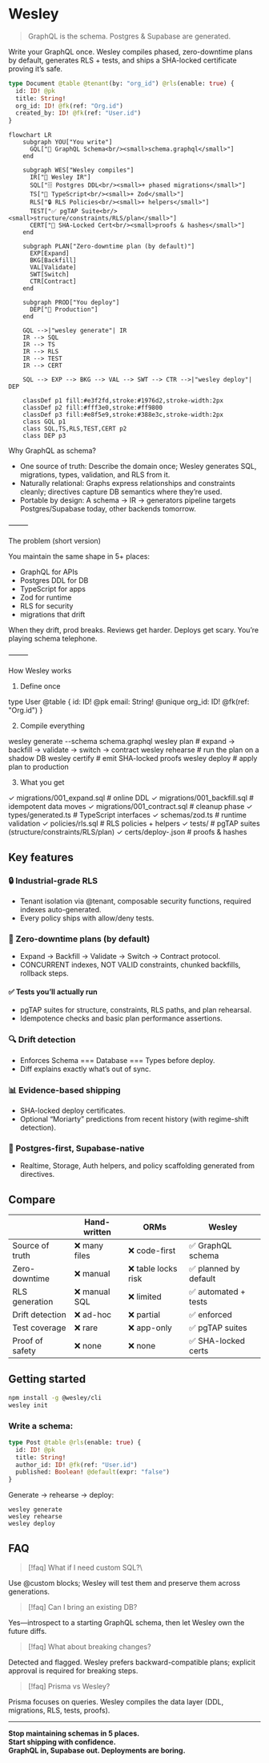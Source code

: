 # Wesley

> GraphQL is the schema. Postgres & Supabase are generated.

Write your GraphQL once. Wesley compiles phased, zero-downtime plans by default, generates RLS + tests, and ships a SHA-locked certificate proving it’s safe.

```graphql
type Document @table @tenant(by: "org_id") @rls(enable: true) {
  id: ID! @pk
  title: String!
  org_id: ID! @fk(ref: "Org.id")
  created_by: ID! @fk(ref: "User.id")
}
```

```mermaid
flowchart LR
    subgraph YOU["You write"]
      GQL["📝 GraphQL Schema<br/><small>schema.graphql</small>"]
    end

    subgraph WES["Wesley compiles"]
      IR["🧠 Wesley IR"]
      SQL["🗄️ Postgres DDL<br/><small>+ phased migrations</small>"]
      TS["📘 TypeScript<br/><small>+ Zod</small>"]
      RLS["🔒 RLS Policies<br/><small>+ helpers</small>"]
      TEST["✅ pgTAP Suite<br/><small>structure/constraints/RLS/plan</small>"]
      CERT["🔏 SHA-Locked Cert<br/><small>proofs & hashes</small>"]
    end

    subgraph PLAN["Zero-downtime plan (by default)"]
      EXP[Expand]
      BKG[Backfill]
      VAL[Validate]
      SWT[Switch]
      CTR[Contract]
    end

    subgraph PROD["You deploy"]
      DEP["🚀 Production"]
    end

    GQL -->|"wesley generate"| IR
    IR --> SQL
    IR --> TS
    IR --> RLS
    IR --> TEST
    IR --> CERT

    SQL --> EXP --> BKG --> VAL --> SWT --> CTR -->|"wesley deploy"| DEP

    classDef p1 fill:#e3f2fd,stroke:#1976d2,stroke-width:2px
    classDef p2 fill:#fff3e0,stroke:#ff9800
    classDef p3 fill:#e8f5e9,stroke:#388e3c,stroke-width:2px
    class GQL p1
    class SQL,TS,RLS,TEST,CERT p2
    class DEP p3
```

Why GraphQL as schema?

- One source of truth: Describe the domain once; Wesley generates SQL, migrations, types, validation, and RLS from it.
- Naturally relational: Graphs express relationships and constraints cleanly; directives capture DB semantics where they’re used.
- Portable by design: A schema → IR → generators pipeline targets Postgres/Supabase today, other backends tomorrow.

⸻

The problem (short version)

You maintain the same shape in 5+ places:

- GraphQL for APIs
- Postgres DDL for DB
- TypeScript for apps
- Zod for runtime
- RLS for security
- migrations that drift

When they drift, prod breaks. Reviews get harder. Deploys get scary. You’re playing schema telephone.

⸻

How Wesley works

1) Define once

type User @table {
  id: ID! @pk
  email: String! @unique
  org_id: ID! @fk(ref: "Org.id")
}

2) Compile everything

wesley generate --schema schema.graphql
wesley plan         # expand → backfill → validate → switch → contract
wesley rehearse     # run the plan on a shadow DB
wesley certify      # emit SHA-locked proofs
wesley deploy       # apply plan to production

3) What you get

✓ migrations/001_expand.sql     # online DDL
✓ migrations/001_backfill.sql   # idempotent data moves
✓ migrations/001_contract.sql   # cleanup phase
✓ types/generated.ts            # TypeScript interfaces
✓ schemas/zod.ts                # runtime validation
✓ policies/rls.sql              # RLS policies + helpers
✓ tests/                        # pgTAP suites (structure/constraints/RLS/plan)
✓ certs/deploy-<sha>.json       # proofs & hashes

## Key features

### 🔒 Industrial-grade RLS

- Tenant isolation via @tenant, composable security functions, required indexes auto-generated.
- Every policy ships with allow/deny tests.

### 🔄 Zero-downtime plans (by default)

- Expand → Backfill → Validate → Switch → Contract protocol.
- CONCURRENT indexes, NOT VALID constraints, chunked backfills, rollback steps.

#### ✅ Tests you’ll actually run

- pgTAP suites for structure, constraints, RLS paths, and plan rehearsal.
- Idempotence checks and basic plan performance assertions.

### 🔍 Drift detection

- Enforces Schema === Database === Types before deploy.
- Diff explains exactly what’s out of sync.

### 📊 Evidence-based shipping

- SHA-locked deploy certificates.
- Optional “Moriarty” predictions from recent history (with regime-shift detection).

### 🚀 Postgres-first, Supabase-native

- Realtime, Storage, Auth helpers, and policy scaffolding generated from directives.

## Compare

|   | Hand-written | ORMs | Wesley |
| --- | --------- | ---- | ------ |
| Source of truth | ❌ many files | ❌ code-first | ✅ GraphQL schema |
| Zero-downtime | ❌ manual | ❌ table locks risk | ✅ planned by default |
| RLS generation | ❌ manual SQL | ❌ limited | ✅ automated + tests |
| Drift detection | ❌ ad-hoc | ❌ partial | ✅ enforced |
| Test coverage | ❌ rare | ❌ app-only | ✅ pgTAP suites |
| Proof of safety | ❌ none | ❌ none | ✅ SHA-locked certs |

## Getting started

```bash
npm install -g @wesley/cli
wesley init
```

### Write a schema:

```graphql
type Post @table @rls(enable: true) {
  id: ID! @pk
  title: String!
  author_id: ID! @fk(ref: "User.id")
  published: Boolean! @default(expr: "false")
}
```

Generate → rehearse → deploy:

```
wesley generate
wesley rehearse
wesley deploy
```

## FAQ

> [!faq] What if I need custom SQL?\

Use @custom blocks; Wesley will test them and preserve them across generations.

> [!faq] Can I bring an existing DB?

Yes—introspect to a starting GraphQL schema, then let Wesley own the future diffs.

> [!faq] What about breaking changes?

Detected and flagged. Wesley prefers backward-compatible plans; explicit approval is required for breaking steps.

> [!faq] Prisma vs Wesley?

Prisma focuses on queries. Wesley compiles the data layer (DDL, migrations, RLS, tests, proofs).

---

**Stop maintaining schemas in 5 places.**  
**Start shipping with confidence.**  
**GraphQL in, Supabase out. Deployments are boring.**  
